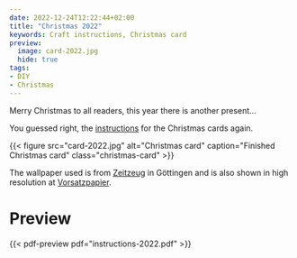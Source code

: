 ```yaml
---
date: 2022-12-24T12:22:44+02:00
title: "Christmas 2022"
keywords: Craft instructions, Christmas card
preview:
  image: card-2022.jpg
  hide: true
tags:
- DIY
- Christmas
---
```


Merry Christmas to all readers, this year there is another present...
<!--more-->

You guessed right, the [instructions](./instructions-2022.pdf) for the Christmas cards again.

{{< figure src="card-2022.jpg" alt="Christmas card" caption="Finished Christmas card" class="christmas-card" >}}

The wallpaper used is from [Zeitzeug](http://zeitzeug.de/) in Göttingen and is also shown in high resolution at [Vorsatzpapier](https://vorsatzpapier.projektemacher.org/post/tapete-17/).

# Preview

{{< pdf-preview pdf="instructions-2022.pdf" >}}

